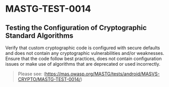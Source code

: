 #  MASTG-TEST-0014

## Testing the Configuration of Cryptographic Standard Algorithms

Verify that custom cryptographic code is configured with secure defaults and does not contain any cryptographic vulnerabilities and/or weaknesses. Ensure that the code follow best practices, does not contain configuration issues or make use of algorithms that are deprecated or used incorrectly.

> Please see: (https://mas.owasp.org/MASTG/tests/android/MASVS-CRYPTO/MASTG-TEST-0014/)